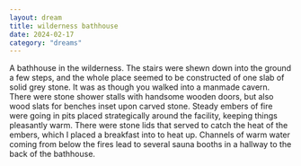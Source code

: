 ```yaml
---
layout: dream
title: wilderness bathhouse
date: 2024-02-17
category: "dreams"
---
```


A bathhouse in the wilderness. The stairs were shewn down into the ground a few steps, and the whole place seemed to be constructed of one slab of solid grey stone.  It was as though you walked into a manmade cavern. There were stone shower stalls with handsome wooden doors, but also wood slats for benches inset upon carved stone. Steady embers of fire were going in pits placed strategically around the facility, keeping things pleasantly warm. There were stone lids that served to catch the heat of the embers, which I placed a breakfast into to heat up. Channels of warm water coming from below the fires lead to several sauna booths in a hallway to the back of the bathhouse.